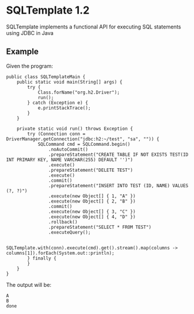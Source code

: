 # SQLTemplate 1.2

SQLTemplate implements a functional API for executing SQL statements using JDBC in Java

## Example

Given the program:

    public class SQLTemplateMain {
        public static void main(String[] args) {
            try {
                Class.forName("org.h2.Driver");
                run();
            } catch (Exception e) {
                e.printStackTrace();
            }
        }

        private static void run() throws Exception {
            try (Connection conn = DriverManager.getConnection("jdbc:h2:~/test", "sa", "")) {
                SQLCommand cmd = SQLCommand.begin()
                    .noAutoCommit()
                    .prepareStatement("CREATE TABLE IF NOT EXISTS TEST(ID INT PRIMARY KEY, NAME VARCHAR(255) DEFAULT '')")
                    .execute()
                    .prepareStatement("DELETE TEST")
                    .execute()
                    .commit()
                    .prepareStatement("INSERT INTO TEST (ID, NAME) VALUES (?, ?)")
                    .execute(new Object[] { 1, "A" })
                    .execute(new Object[] { 2, "B" })
                    .commit()
                    .execute(new Object[] { 3, "C" })
                    .execute(new Object[] { 4, "D" })
                    .rollback()
                    .prepareStatement("SELECT * FROM TEST")
                    .executeQuery();

                SQLTemplate.with(conn).execute(cmd).get().stream().map(columns -> columns[1]).forEach(System.out::println);
            } finally {
            }
        }
    }
		
The output will be:

	A
	B
	done
